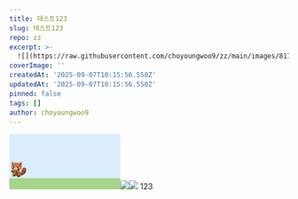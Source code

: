 ```yaml
---
title: 테스트123
slug: 테스트123
repo: zz
excerpt: >-
  ![](https://raw.githubusercontent.com/choyoungwoo9/zz/main/images/817cf0e3-244c-49fa-9eba-9326dc85fb
coverImage: ''
createdAt: '2025-09-07T10:15:56.550Z'
updatedAt: '2025-09-07T10:15:56.550Z'
pinned: false
tags: []
author: choyoungwoo9
---
```

![](https://raw.githubusercontent.com/choyoungwoo9/zz/main/images/817cf0e3-244c-49fa-9eba-9326dc85fba2.gif)![](https://velog.velcdn.com/images/choyoungwoo9/post/9b114559-bf25-4c24-b64a-c4a742ff7309/image.png)![](https://raw.githubusercontent.com/choyoungwoo9/zz/main/images/e69adcea-7cc2-43a8-871a-80011c6ed87a.jpeg)
123
